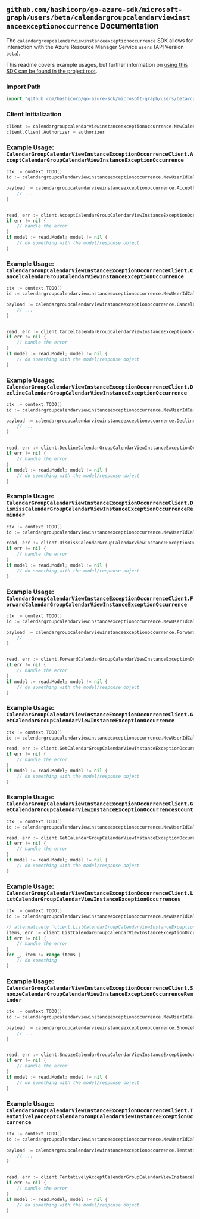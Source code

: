 
## `github.com/hashicorp/go-azure-sdk/microsoft-graph/users/beta/calendargroupcalendarviewinstanceexceptionoccurrence` Documentation

The `calendargroupcalendarviewinstanceexceptionoccurrence` SDK allows for interaction with the Azure Resource Manager Service `users` (API Version `beta`).

This readme covers example usages, but further information on [using this SDK can be found in the project root](https://github.com/hashicorp/go-azure-sdk/tree/main/docs).

### Import Path

```go
import "github.com/hashicorp/go-azure-sdk/microsoft-graph/users/beta/calendargroupcalendarviewinstanceexceptionoccurrence"
```


### Client Initialization

```go
client := calendargroupcalendarviewinstanceexceptionoccurrence.NewCalendarGroupCalendarViewInstanceExceptionOccurrenceClientWithBaseURI("https://management.azure.com")
client.Client.Authorizer = authorizer
```


### Example Usage: `CalendarGroupCalendarViewInstanceExceptionOccurrenceClient.AcceptCalendarGroupCalendarViewInstanceExceptionOccurrence`

```go
ctx := context.TODO()
id := calendargroupcalendarviewinstanceexceptionoccurrence.NewUserIdCalendarGroupIdCalendarIdCalendarViewIdInstanceIdExceptionOccurrenceID("userIdValue", "calendarGroupIdValue", "calendarIdValue", "eventIdValue", "eventId1Value", "eventId2Value")

payload := calendargroupcalendarviewinstanceexceptionoccurrence.AcceptCalendarGroupCalendarViewInstanceExceptionOccurrenceRequest{
	// ...
}


read, err := client.AcceptCalendarGroupCalendarViewInstanceExceptionOccurrence(ctx, id, payload)
if err != nil {
	// handle the error
}
if model := read.Model; model != nil {
	// do something with the model/response object
}
```


### Example Usage: `CalendarGroupCalendarViewInstanceExceptionOccurrenceClient.CancelCalendarGroupCalendarViewInstanceExceptionOccurrence`

```go
ctx := context.TODO()
id := calendargroupcalendarviewinstanceexceptionoccurrence.NewUserIdCalendarGroupIdCalendarIdCalendarViewIdInstanceIdExceptionOccurrenceID("userIdValue", "calendarGroupIdValue", "calendarIdValue", "eventIdValue", "eventId1Value", "eventId2Value")

payload := calendargroupcalendarviewinstanceexceptionoccurrence.CancelCalendarGroupCalendarViewInstanceExceptionOccurrenceRequest{
	// ...
}


read, err := client.CancelCalendarGroupCalendarViewInstanceExceptionOccurrence(ctx, id, payload)
if err != nil {
	// handle the error
}
if model := read.Model; model != nil {
	// do something with the model/response object
}
```


### Example Usage: `CalendarGroupCalendarViewInstanceExceptionOccurrenceClient.DeclineCalendarGroupCalendarViewInstanceExceptionOccurrence`

```go
ctx := context.TODO()
id := calendargroupcalendarviewinstanceexceptionoccurrence.NewUserIdCalendarGroupIdCalendarIdCalendarViewIdInstanceIdExceptionOccurrenceID("userIdValue", "calendarGroupIdValue", "calendarIdValue", "eventIdValue", "eventId1Value", "eventId2Value")

payload := calendargroupcalendarviewinstanceexceptionoccurrence.DeclineCalendarGroupCalendarViewInstanceExceptionOccurrenceRequest{
	// ...
}


read, err := client.DeclineCalendarGroupCalendarViewInstanceExceptionOccurrence(ctx, id, payload)
if err != nil {
	// handle the error
}
if model := read.Model; model != nil {
	// do something with the model/response object
}
```


### Example Usage: `CalendarGroupCalendarViewInstanceExceptionOccurrenceClient.DismissCalendarGroupCalendarViewInstanceExceptionOccurrenceReminder`

```go
ctx := context.TODO()
id := calendargroupcalendarviewinstanceexceptionoccurrence.NewUserIdCalendarGroupIdCalendarIdCalendarViewIdInstanceIdExceptionOccurrenceID("userIdValue", "calendarGroupIdValue", "calendarIdValue", "eventIdValue", "eventId1Value", "eventId2Value")

read, err := client.DismissCalendarGroupCalendarViewInstanceExceptionOccurrenceReminder(ctx, id)
if err != nil {
	// handle the error
}
if model := read.Model; model != nil {
	// do something with the model/response object
}
```


### Example Usage: `CalendarGroupCalendarViewInstanceExceptionOccurrenceClient.ForwardCalendarGroupCalendarViewInstanceExceptionOccurrence`

```go
ctx := context.TODO()
id := calendargroupcalendarviewinstanceexceptionoccurrence.NewUserIdCalendarGroupIdCalendarIdCalendarViewIdInstanceIdExceptionOccurrenceID("userIdValue", "calendarGroupIdValue", "calendarIdValue", "eventIdValue", "eventId1Value", "eventId2Value")

payload := calendargroupcalendarviewinstanceexceptionoccurrence.ForwardCalendarGroupCalendarViewInstanceExceptionOccurrenceRequest{
	// ...
}


read, err := client.ForwardCalendarGroupCalendarViewInstanceExceptionOccurrence(ctx, id, payload)
if err != nil {
	// handle the error
}
if model := read.Model; model != nil {
	// do something with the model/response object
}
```


### Example Usage: `CalendarGroupCalendarViewInstanceExceptionOccurrenceClient.GetCalendarGroupCalendarViewInstanceExceptionOccurrence`

```go
ctx := context.TODO()
id := calendargroupcalendarviewinstanceexceptionoccurrence.NewUserIdCalendarGroupIdCalendarIdCalendarViewIdInstanceIdExceptionOccurrenceID("userIdValue", "calendarGroupIdValue", "calendarIdValue", "eventIdValue", "eventId1Value", "eventId2Value")

read, err := client.GetCalendarGroupCalendarViewInstanceExceptionOccurrence(ctx, id, calendargroupcalendarviewinstanceexceptionoccurrence.DefaultGetCalendarGroupCalendarViewInstanceExceptionOccurrenceOperationOptions())
if err != nil {
	// handle the error
}
if model := read.Model; model != nil {
	// do something with the model/response object
}
```


### Example Usage: `CalendarGroupCalendarViewInstanceExceptionOccurrenceClient.GetCalendarGroupCalendarViewInstanceExceptionOccurrencesCount`

```go
ctx := context.TODO()
id := calendargroupcalendarviewinstanceexceptionoccurrence.NewUserIdCalendarGroupIdCalendarIdCalendarViewIdInstanceID("userIdValue", "calendarGroupIdValue", "calendarIdValue", "eventIdValue", "eventId1Value")

read, err := client.GetCalendarGroupCalendarViewInstanceExceptionOccurrencesCount(ctx, id, calendargroupcalendarviewinstanceexceptionoccurrence.DefaultGetCalendarGroupCalendarViewInstanceExceptionOccurrencesCountOperationOptions())
if err != nil {
	// handle the error
}
if model := read.Model; model != nil {
	// do something with the model/response object
}
```


### Example Usage: `CalendarGroupCalendarViewInstanceExceptionOccurrenceClient.ListCalendarGroupCalendarViewInstanceExceptionOccurrences`

```go
ctx := context.TODO()
id := calendargroupcalendarviewinstanceexceptionoccurrence.NewUserIdCalendarGroupIdCalendarIdCalendarViewIdInstanceID("userIdValue", "calendarGroupIdValue", "calendarIdValue", "eventIdValue", "eventId1Value")

// alternatively `client.ListCalendarGroupCalendarViewInstanceExceptionOccurrences(ctx, id, calendargroupcalendarviewinstanceexceptionoccurrence.DefaultListCalendarGroupCalendarViewInstanceExceptionOccurrencesOperationOptions())` can be used to do batched pagination
items, err := client.ListCalendarGroupCalendarViewInstanceExceptionOccurrencesComplete(ctx, id, calendargroupcalendarviewinstanceexceptionoccurrence.DefaultListCalendarGroupCalendarViewInstanceExceptionOccurrencesOperationOptions())
if err != nil {
	// handle the error
}
for _, item := range items {
	// do something
}
```


### Example Usage: `CalendarGroupCalendarViewInstanceExceptionOccurrenceClient.SnoozeCalendarGroupCalendarViewInstanceExceptionOccurrenceReminder`

```go
ctx := context.TODO()
id := calendargroupcalendarviewinstanceexceptionoccurrence.NewUserIdCalendarGroupIdCalendarIdCalendarViewIdInstanceIdExceptionOccurrenceID("userIdValue", "calendarGroupIdValue", "calendarIdValue", "eventIdValue", "eventId1Value", "eventId2Value")

payload := calendargroupcalendarviewinstanceexceptionoccurrence.SnoozeCalendarGroupCalendarViewInstanceExceptionOccurrenceReminderRequest{
	// ...
}


read, err := client.SnoozeCalendarGroupCalendarViewInstanceExceptionOccurrenceReminder(ctx, id, payload)
if err != nil {
	// handle the error
}
if model := read.Model; model != nil {
	// do something with the model/response object
}
```


### Example Usage: `CalendarGroupCalendarViewInstanceExceptionOccurrenceClient.TentativelyAcceptCalendarGroupCalendarViewInstanceExceptionOccurrence`

```go
ctx := context.TODO()
id := calendargroupcalendarviewinstanceexceptionoccurrence.NewUserIdCalendarGroupIdCalendarIdCalendarViewIdInstanceIdExceptionOccurrenceID("userIdValue", "calendarGroupIdValue", "calendarIdValue", "eventIdValue", "eventId1Value", "eventId2Value")

payload := calendargroupcalendarviewinstanceexceptionoccurrence.TentativelyAcceptCalendarGroupCalendarViewInstanceExceptionOccurrenceRequest{
	// ...
}


read, err := client.TentativelyAcceptCalendarGroupCalendarViewInstanceExceptionOccurrence(ctx, id, payload)
if err != nil {
	// handle the error
}
if model := read.Model; model != nil {
	// do something with the model/response object
}
```
